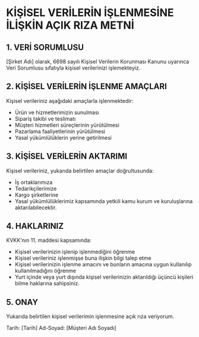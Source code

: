 # KİŞİSEL VERİLERİN İŞLENMESİNE İLİŞKİN AÇIK RIZA METNİ

## 1. VERİ SORUMLUSU
[Şirket Adı] olarak, 6698 sayılı Kişisel Verilerin Korunması Kanunu uyarınca Veri Sorumlusu sıfatıyla kişisel verilerinizi işlemekteyiz.

## 2. KİŞİSEL VERİLERİN İŞLENME AMAÇLARI
Kişisel verileriniz aşağıdaki amaçlarla işlenmektedir:
- Ürün ve hizmetlerimizin sunulması
- Sipariş takibi ve teslimatı
- Müşteri hizmetleri süreçlerinin yürütülmesi
- Pazarlama faaliyetlerinin yürütülmesi
- Yasal yükümlülüklerin yerine getirilmesi

## 3. KİŞİSEL VERİLERİN AKTARIMI
Kişisel verileriniz, yukarıda belirtilen amaçlar doğrultusunda:
- İş ortaklarımıza
- Tedarikçilerimize
- Kargo şirketlerine
- Yasal yükümlülüklerimiz kapsamında yetkili kamu kurum ve kuruluşlarına aktarılabilecektir.

## 4. HAKLARINIZ
KVKK'nın 11. maddesi kapsamında:
- Kişisel verilerinizin işlenip işlenmediğini öğrenme
- Kişisel verileriniz işlenmişse buna ilişkin bilgi talep etme
- Kişisel verilerinizin işlenme amacını ve bunların amacına uygun kullanılıp kullanılmadığını öğrenme
- Yurt içinde veya yurt dışında kişisel verilerinizin aktarıldığı üçüncü kişileri bilme haklarına sahipsiniz.

## 5. ONAY
Yukarıda belirtilen kişisel verilerimin işlenmesine açık rıza veriyorum.

Tarih: [Tarih]
Ad-Soyad: [Müşteri Adı Soyadı] 